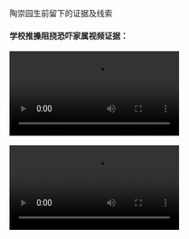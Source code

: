 陶崇园生前留下的证据及线索

#### 学校推搡阻挠恐吓家属视频证据：

![视频1，点击下载](video/学校推搡阻挠恐吓家属.mp4)
</br>
</br>
![视频2，点击下载](video/家属极度悲痛讨要正义.mp4)
